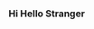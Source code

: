 ### Hi Hello Stranger

<!--
**bosconic/bosconic** is a ✨ _special_ ✨ repository because its `README.md` (this file) appears on your GitHub profile.

Here are some ideas to get you started:

- 🔭 I’m currently working on answering the question if there is a way to understand someone through the books they have read
- 🌱 I’m currently learning how to use R, but more importantly trying to generate a story with the data I decide to pursure
- 👯 I’m looking to collaborate on projects about literature and people
- 🤔 I’m looking for help with ...
- 💬 Ask me about books and movies, I am always happy to give recommendations. I am equally excited to recieve reccomendations.
- 📫 How to reach me: ...
- 😄 Pronouns: He/Him ...
- ⚡ Fun fact:  I Love  McDonald's..
-->
